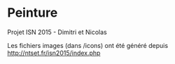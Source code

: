 # Peinture
Projet ISN 2015 - Dimitri et Nicolas

Les fichiers images (dans /icons) ont été généré depuis http://ntset.fr/isn2015/index.php
